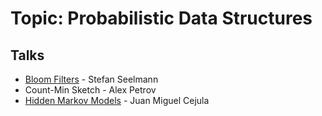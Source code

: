 # Topic: Probabilistic Data Structures
## Talks
* [Bloom Filters](https://github.com/seelmann/ppp/tree/master/2015-BloomFilter) - Stefan Seelmann
* Count-Min Sketch - Alex Petrov
* [Hidden Markov Models](2015-01-27_Papers_We_Love__jmcejuela_slides.pdf) - Juan Miguel Cejula 

